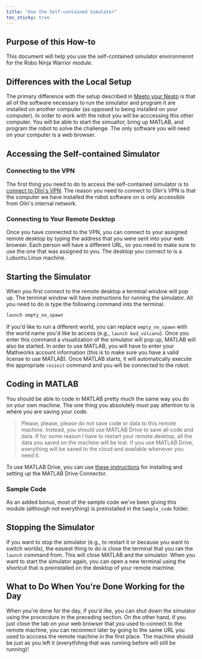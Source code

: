```yaml
---
title: "Use the Self-contained Simulator"
toc_sticky: true
---
```


## Purpose of this How-to

This document will help you use the self-contained simulator environmennt for the Robo Ninja Warrior module.

## Differences with the Local Setup

The primary difference with the setup described in [Meeto your Neato](meet_your_neato) is that all of the software necessary to run the simulator and program it are installed on another computer (as opposed to being installed on your computer).  In order to work with the robot you will be acccessing this other computer.  You will be able to start the simualtor, bring up MATLAB, and program the robot to solve the challenge.  The only software you will need on your computer is a web browser.

## Accessing the Self-contained Simulator

### Connecting to the VPN

The first thing you need to do to access the self-contained simulator is to [connect to Olin's VPN](http://wikis.olin.edu/it/doku.php?id=what_is_vpn).  The reason you need to connect to Olin's VPN is that the computer we have installed the robot software on is only accessible from Olin's internal network.

### Connecting to Your Remote Desktop

Once you have connected to the VPN, you can connect to your assigned remote desktop by typing the address that you were sent into your web browser.  Each person will have a different URL, so you need to make sure to use the one that was assigned to you.  The desktop you connect to is a Lubuntu Linux machine.

## Starting the Simulator

When you first connect to the remote desktop a terminal window will pop up.  The terminal window will have instructions for running the simulator.  All you need to do is type the following command into the terminal.
```bash
launch empty_no_spawn
```
If you'd like to run a different world, you can replace ``empty_no_spawn`` with the world name you'd like to access (e.g., ``launch bod_volcano``).  Once you enter this command a visualization of the simulator will pop up, MATLAB will also be started.  In order to use MATLAB, you will have to enter your Mathworks account information (this is to make sure you have a valid license to use MATLAB).  Once MATLAB starts, it will automatically execute the appropriate ``rosinit`` command and you will be connected to the robot.

## Coding in MATLAB

You should be able to code in MATLAB pretty much the same way you do on your own machine.  The one thing you absolutely must pay attention to is where you are saving your code.

> Please, please, please do not save code or data to this remote machine.  Instead, you should use MATLAB Drive to save all code and data.  If for some reason I have to restart your remote desktop, all the data you saved on the machine will be lost.  If you use MATLAB Drive, everything will be saved to the cloud and available whenever you need it.

To use MATLAB Drive, you can use [these instructions](https://www.mathworks.com/help/matlabdrive/ug/install-matlab-drive.html#responsive_offcanvas) for installing and setting up the MATLAB Drive Connector.

### Sample Code

As an added bonus, most of the sample code we've been giving this module (although not everything) is preinstalled in the ``Sample_code`` folder.

## Stopping the Simulator

If you want to stop the simulator (e.g., to restart it or because you want to switch worlds), the easiest thing to do is close the terminal that you ran the ``launch`` command from.  This will close MATLAB and the simulator.  When you want to start the simulator again, you can open a new terminal using the shortcut that is preinstalled on the desktop of your remote machine.

## What to Do When You're Done Working for the Day

When you're done for the day, if you'd ilke, you can shut down the simulator using the procecdure in the preceding section.  On the other hand, if you just close the tab on your web browser that you used to connect to the remote machine, you can reconnect later by going to the same URL you used to acccess the remote machine in the first place.  The machine should be just as you left it (everythihng that was running before will still be running)!
